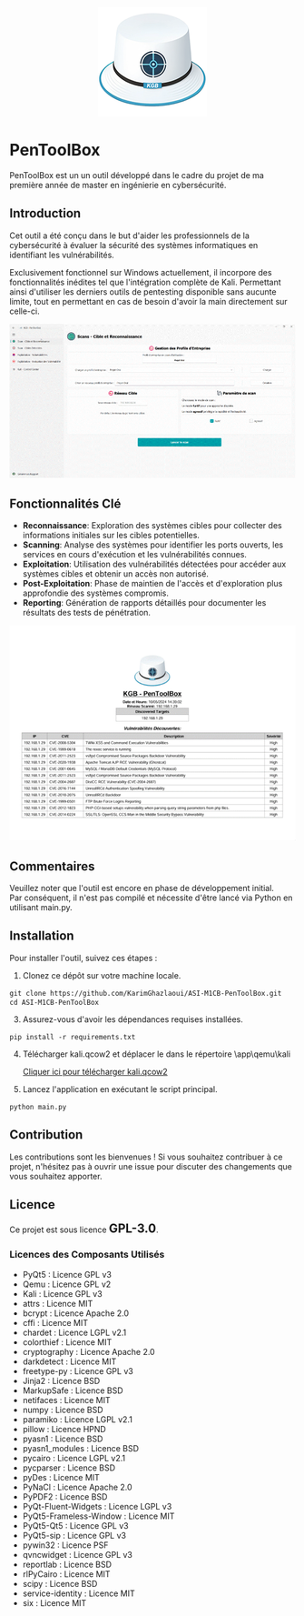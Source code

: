<p align="center">
  <img src="./app/resource/images/logo.png">
</p>

# PenToolBox

PenToolBox est un un outil développé dans le cadre du projet de ma première année de master en ingénierie en cybersécurité.

## Introduction

Cet outil a été conçu dans le but d'aider les professionnels de la cybersécurité à évaluer la sécurité des systèmes informatiques en identifiant les vulnérabilités.

Exclusivement fonctionnel sur Windows actuellement, il incorpore des fonctionnalités inédites tel que l'intégration complète de Kali.
Permettant ainsi d'utiliser les derniers outils de pentesting disponible sans aucunte limite, tout en permettant en cas de besoin d'avoir la main directement sur celle-ci.



<p align="center">
  <img src="./images/demo.gif">
</p>



## Fonctionnalités Clé

- **Reconnaissance**: Exploration des systèmes cibles pour collecter des informations initiales sur les cibles potentielles.
- **Scanning**: Analyse des systèmes pour identifier les ports ouverts, les services en cours d'exécution et les vulnérabilités connues.
- **Exploitation**: Utilisation des vulnérabilités détectées pour accéder aux systèmes cibles et obtenir un accès non autorisé.
- **Post-Exploitation**: Phase de maintien de l'accès et d'exploration plus approfondie des systèmes compromis.
- **Reporting**: Génération de rapports détaillés pour documenter les résultats des tests de pénétration.

<p align="center">
  <img src="./images/rapport.gif">
</p>

## Commentaires

Veuillez noter que l'outil est encore en phase de développement initial.  
Par conséquent, il n'est pas compilé et nécessite d'être lancé via Python en utilisant main.py.

## Installation

Pour installer l'outil, suivez ces étapes :

1. Clonez ce dépôt sur votre machine locale.
```console
git clone https://github.com/KarimGhazlaoui/ASI-M1CB-PenToolBox.git
cd ASI-M1CB-PenToolBox
```
3. Assurez-vous d'avoir les dépendances requises installées.
```console
pip install -r requirements.txt
```
4. Télécharger kali.qcow2 et déplacer le dans le répertoire \app\qemu\kali
   
     [Cliquer ici pour télécharger kali.qcow2](https://drive.google.com/file/d/19TkXSNwm6RxxnFsOpfuVuTnsTJIXfvee/view?usp=sharing)<br>
6. Lancez l'application en exécutant le script principal.
```console
python main.py
```

## Contribution
Les contributions sont les bienvenues ! Si vous souhaitez contribuer à ce projet, n'hésitez pas à ouvrir une issue pour discuter des changements que vous souhaitez apporter.

## Licence
Ce projet est sous licence <span style="font-size:1.5em; font-weight:bold;">GPL-3.0</span>.

### Licences des Composants Utilisés

- PyQt5 : Licence GPL v3
- Qemu : Licence GPL v2
- Kali : Licence GPL v3
- attrs : Licence MIT
- bcrypt : Licence Apache 2.0
- cffi : Licence MIT
- chardet : Licence LGPL v2.1
- colorthief : Licence MIT
- cryptography : Licence Apache 2.0
- darkdetect : Licence MIT
- freetype-py : Licence GPL v3
- Jinja2 : Licence BSD
- MarkupSafe : Licence BSD
- netifaces : Licence MIT
- numpy : Licence BSD
- paramiko : Licence LGPL v2.1
- pillow : Licence HPND
- pyasn1 : Licence BSD
- pyasn1_modules : Licence BSD
- pycairo : Licence LGPL v2.1
- pycparser : Licence BSD
- pyDes : Licence MIT
- PyNaCl : Licence Apache 2.0
- PyPDF2 : Licence BSD
- PyQt-Fluent-Widgets : Licence LGPL v3
- PyQt5-Frameless-Window : Licence MIT
- PyQt5-Qt5 : Licence GPL v3
- PyQt5-sip : Licence GPL v3
- pywin32 : Licence PSF
- qvncwidget : Licence GPL v3
- reportlab : Licence BSD
- rlPyCairo : Licence MIT
- scipy : Licence BSD
- service-identity : Licence MIT
- six : Licence MIT
